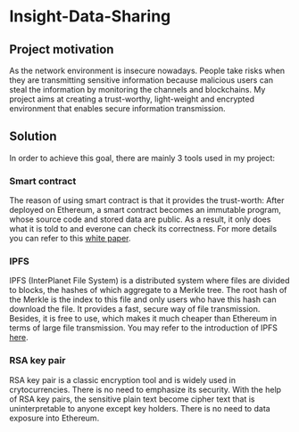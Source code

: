 # Insight-Data-Sharing
## Project motivation
As the network environment is insecure nowadays. People take risks when they are transmitting sensitive information because malicious users can steal the information by monitoring the channels and blockchains. My project aims at creating a trust-worthy, light-weight and encrypted environment that enables secure information transmission.

## Solution
In order to achieve this goal, there are mainly 3 tools used in my project:
### Smart contract
The reason of using smart contract is that it provides the trust-worth: After deployed on Ethereum, a smart contract becomes an immutable program, whose source code and stored data are public. As a result, it only does what it is told to and everone can check its correctness. For more details you can refer to this [white paper](https://github.com/ethereum/wiki/wiki/White-Paper).
### IPFS
IPFS (InterPlanet File System) is a distributed system where files are divided to blocks, the hashes of which aggregate to a Merkle tree. The root hash of the Merkle is the index to this file and only users who have this hash can download the file. It provides a fast, secure way of file transmission. Besides, it is free to use, which makes it much cheaper than Ethereum in terms of large file transmission. You may refer to the introduction of IPFS [here](https://github.com/ipfs/ipfs).
### RSA key pair
RSA key pair is a classic encryption tool and is widely used in crytocurrencies. There is no need to emphasize its security. With the help of RSA key pairs, the sensitive plain text become cipher text that is uninterpretable to anyone except key holders. There is no need to data exposure into Ethereum.

## 
